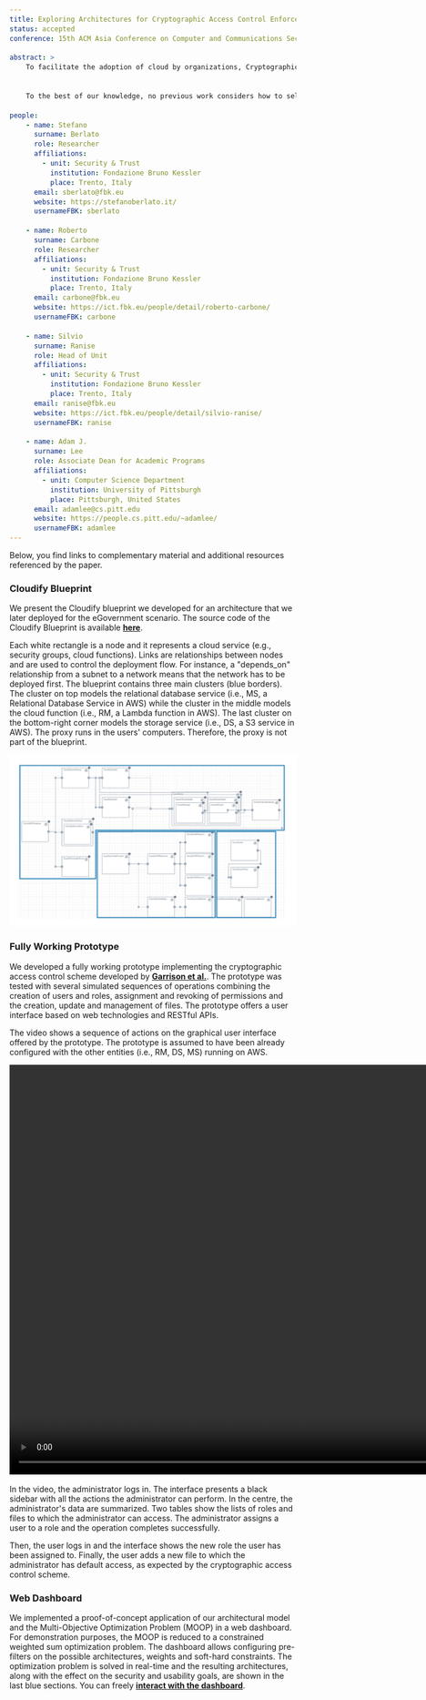 ```yaml
---
title: Exploring Architectures for Cryptographic Access Control Enforcement in the Cloud for Fun and Optimization
status: accepted
conference: 15th ACM Asia Conference on Computer and Communications Security (ASIA CCS '20)

abstract: >
    To facilitate the adoption of cloud by organizations, Cryptographic Access Control (CAC) is the obvious solution to control data sharing among users while preventing partially trusted Cloud Service Providers (CSP) to access sensitive data. Indeed, several CAC schemes have been proposed in the literature. Despite their differences, available solutions are based on a common set of entities—e.g., a data storage service or a proxy mediating the access of users to encrypted data—that operate in different (security) domains—e.g., on-premise or the CSP. However, the majority of the CAC schemes assumes a fixed assignment of entities to domains; this has security and usability implications that are not made explicit and can make inappropriate the use of a CAC scheme in certain scenarios with specific requirements. For instance, assuming that the proxy runs at the premises of the organization avoids the vendor lock-in effect but may substantially mine scalability.  


    To the best of our knowledge, no previous work considers how to select the best possible architecture (i.e., the assignment of entities to domains) to deploy a CAC scheme for the requirements of a given scenario. In this paper, we propose a methodology to assist administrators to explore different architectures of CAC schemes for a given scenario. We do this by identifying the possible architectures underlying the CAC schemes available in the literature and formalize them in simple set theory. This allows us to reduce the problem of selecting the most suitable architecture satisfying a heterogeneous set of requirements arising from the considered scenario to a Multi-Objective Optimization Problem (MOOP) for which state-of-the-art solvers can be invoked. Finally, we show how the capability of solving the MOOP can be used to build a prototype tool assisting administrators to preliminary perform a "What-if" analysis to explore the trade-offs among the various architectures and then use available standards and tools (such as TOSCA and Cloudify) for automated deployment in multiple CSPs.

people:
    - name: Stefano
      surname: Berlato
      role: Researcher
      affiliations:
        - unit: Security & Trust
          institution: Fondazione Bruno Kessler
          place: Trento, Italy
      email: sberlato@fbk.eu
      website: https://stefanoberlato.it/
      usernameFBK: sberlato

    - name: Roberto
      surname: Carbone
      role: Researcher
      affiliations:
        - unit: Security & Trust
          institution: Fondazione Bruno Kessler
          place: Trento, Italy
      email: carbone@fbk.eu
      website: https://ict.fbk.eu/people/detail/roberto-carbone/
      usernameFBK: carbone

    - name: Silvio
      surname: Ranise
      role: Head of Unit
      affiliations:
        - unit: Security & Trust
          institution: Fondazione Bruno Kessler
          place: Trento, Italy
      email: ranise@fbk.eu
      website: https://ict.fbk.eu/people/detail/silvio-ranise/
      usernameFBK: ranise

    - name: Adam J.
      surname: Lee
      role: Associate Dean for Academic Programs
      affiliations:
        - unit: Computer Science Department
          institution: University of Pittsburgh
          place: Pittsburgh, United States
      email: adamlee@cs.pitt.edu
      website: https://people.cs.pitt.edu/~adamlee/
      usernameFBK: adamlee
---
```


Below, you find links to complementary material and additional resources referenced by the paper.



### Cloudify Blueprint

We present the Cloudify blueprint we developed for an architecture that we later deployed for the eGovernment scenario. The source code of the Cloudify Blueprint is available [**here**](assets/ASIACCS2020/blueprint.yaml).

Each white rectangle is a node and it represents a cloud service (e.g., security groups, cloud functions). Links are relationships between nodes and are used to control the deployment flow. For instance, a "depends_on" relationship from a subnet to a network means that the network has to be deployed first. The blueprint contains three main clusters (blue borders). The cluster on top models the relational database service (i.e., MS, a Relational Database Service in AWS) while the cluster in the middle models the cloud function (i.e., RM, a Lambda function in AWS). The last cluster on the bottom-right corner models the storage service (i.e., DS, a S3 service in AWS). The proxy runs in the users' computers. Therefore, the proxy is not part of the blueprint.

![Cloudify Blueprint](assets/ASIACCS2020/blueprint.png)



### Fully Working Prototype

We developed a fully working prototype implementing the cryptographic access control scheme developed by [**Garrison et al.**](https://arxiv.org/pdf/1602.09069). The prototype was tested with several simulated sequences of operations combining the creation of users and roles, assignment and revoking of permissions and the creation, update and management of files. The prototype offers a user interface based on web technologies and RESTful APIs.

The video shows a sequence of actions on the graphical user interface offered by the prototype. The prototype is assumed to have been already configured with the other entities (i.e., RM, DS, MS) running on AWS.

<video width="1280" height="720" controls>
    <source src="assets/ASIACCS2020/prototype.mp4" type="video/mp4">
    Your browser does not support the video tag.
</video>    
<br />

In the video, the administrator logs in. The interface presents a black sidebar with all the actions the administrator can perform. In the centre, the administrator's data are summarized. Two tables show the lists of roles and files to which the administrator can access. The administrator assigns a user to a role and the operation completes successfully.

Then, the user logs in and the interface shows the new role the user has been assigned to. Finally, the user adds a new file to which the administrator has default access, as expected by the cryptographic access control scheme.



### Web Dashboard

We implemented a proof-of-concept application of our architectural model and the Multi-Objective Optimization Problem (MOOP) in a web dashboard. For demonstration purposes, the MOOP is reduced to a constrained weighted sum optimization problem. The dashboard allows configuring pre-filters on the possible architectures, weights and soft-hard constraints. The optimization problem is solved in real-time and the resulting architectures, along with the effect on the security and usability goals, are shown in the last blue sections. You can freely [**interact with the dashboard**](assets/ASIACCS2020/dashboard.html).